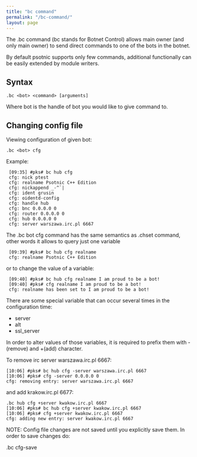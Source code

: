 ```yaml
---
title: "bc command"
permalink: "/bc-command/"
layout: page
---
```

The .bc command (bc stands for Botnet Control) allows main owner (and only main owner) to send direct commands to one of the bots in the botnet.

By default psotnic supports only few commands, additional functionally can be easily extended by module writers.


## Syntax
```.bc <bot> <command> [arguments]```

Where bot is the handle of bot you would like to give command to.


## Changing config file
Viewing configuration of given bot:

```.bc <bot> cfg```

Example:

```
 [09:35] #pks# bc hub cfg
 cfg: nick ptest
 cfg: realname Psotnic C++ Edition
 cfg: nickappend _-^`|
 cfg: ident grusin
 cfg: oidentd-config
 cfg: handle hub
 cfg: bnc 0.0.0.0 0
 cfg: router 0.0.0.0 0
 cfg: hub 0.0.0.0 0
 cfg: server warszawa.irc.pl 6667
```

The .bc bot cfg command has the same semantics as .chset command, other words it allows to query just one variable

```
 [09:39] #pks# bc hub cfg realname
 cfg: realname Psotnic C++ Edition
```

or to change the value of a variable:

```
 [09:40] #pks# bc hub cfg realname I am proud to be a bot!
 [09:40] #pks# cfg realname I am proud to be a bot!
 cfg: realname has been set to I am proud to be a bot!
```

There are some special variable that can occur several times in the configuration time:

* server
* alt
* ssl_server

In order to alter values of those variables, it is required to prefix them with - (remove) and +(add) character.

To remove irc server warszawa.irc.pl 6667:

```
[10:06] #pks# bc hub cfg -server warszawa.irc.pl 6667
[10:06] #pks# cfg -server 0.0.0.0 0
cfg: removing entry: server warszawa.irc.pl 6667
```

and add krakow.irc.pl 6677:

```
.bc hub cfg +server kwakow.irc.pl 6667
[10:06] #pks# bc hub cfg +server kwakow.irc.pl 6667
[10:06] #pks# cfg +server kwakow.irc.pl 6667
cfg: adding new entry: server kwakow.irc.pl 6667
```

NOTE: Config file changes are not saved until you explicitly save them. In order to save changes do:

.bc <bot> cfg-save
